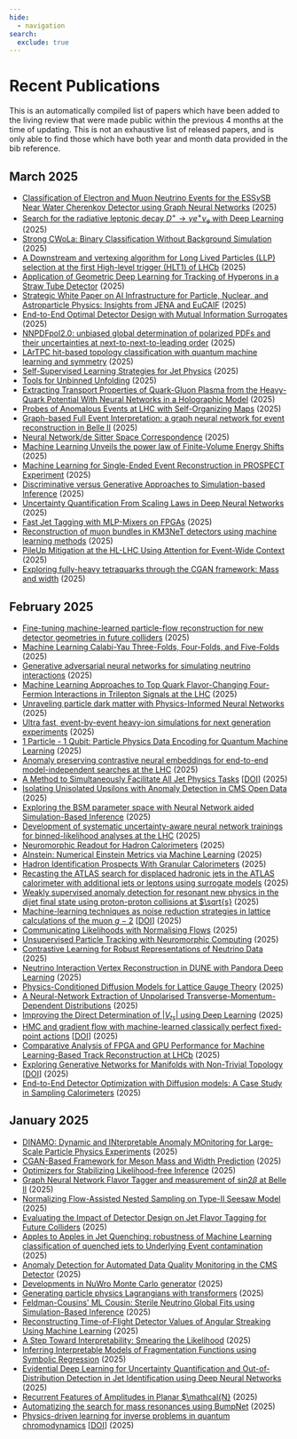 ```yaml
---
hide:
  - navigation
search:
  exclude: true
---
```


# Recent Publications

This is an automatically compiled list of papers which have been added to the living review that were made public within the previous 4 months at the time of updating. This is not an exhaustive list of released papers, and is only able to find those which have both year and month data provided in the bib reference.

## March 2025
* [Classification of Electron and Muon Neutrino Events for the ESS$\nu$SB Near Water Cherenkov Detector using Graph Neural Networks](https://arxiv.org/abs/2503.15247) (2025)
* [Search for the radiative leptonic decay $D^+\to\gamma e^+\nu_e$ with Deep Learning](https://arxiv.org/abs/2503.16070) (2025)
* [Strong CWoLa: Binary Classification Without Background Simulation](https://arxiv.org/abs/2503.14876) (2025)
* [A Downstream and vertexing algorithm for Long Lived Particles (LLP) selection at the first High-level trigger (HLT1) of LHCb](https://arxiv.org/abs/2503.13092) (2025)
* [Application of Geometric Deep Learning for Tracking of Hyperons in a Straw Tube Detector](https://arxiv.org/abs/2503.14305) (2025)
* [Strategic White Paper on AI Infrastructure for Particle, Nuclear, and Astroparticle Physics: Insights from JENA and EuCAIF](https://arxiv.org/abs/2503.14192) (2025)
* [End-to-End Optimal Detector Design with Mutual Information Surrogates](https://arxiv.org/abs/2503.14342) (2025)
* [NNPDFpol2.0: unbiased global determination of polarized PDFs and their uncertainties at next-to-next-to-leading order](https://arxiv.org/abs/2503.11814) (2025)
* [LArTPC hit-based topology classification with quantum machine learning and symmetry](https://arxiv.org/abs/2503.12655) (2025)
* [Self-Supervised Learning Strategies for Jet Physics](https://arxiv.org/abs/2503.11632) (2025)
* [Tools for Unbinned Unfolding](https://arxiv.org/abs/2503.09720) (2025)
* [Extracting Transport Properties of Quark-Gluon Plasma from the Heavy-Quark Potential With Neural Networks in a Holographic Model](https://arxiv.org/abs/2503.10213) (2025)
* [Probes of Anomalous Events at LHC with Self-Organizing Maps](https://arxiv.org/abs/2503.09247) (2025)
* [Graph-based Full Event Interpretation: a graph neural network for event reconstruction in Belle II](https://arxiv.org/abs/2503.09401) (2025)
* [Neural Network/de Sitter Space Correspondence](https://arxiv.org/abs/2503.08827) (2025)
* [Machine Learning Unveils the power law of Finite-Volume Energy Shifts](https://arxiv.org/abs/2503.06496) (2025)
* [Machine Learning for Single-Ended Event Reconstruction in PROSPECT Experiment](https://arxiv.org/abs/2503.06727) (2025)
* [Discriminative versus Generative Approaches to Simulation-based Inference](https://arxiv.org/abs/2503.07962) (2025)
* [Uncertainty Quantification From Scaling Laws in Deep Neural Networks](https://arxiv.org/abs/2503.05938) (2025)
* [Fast Jet Tagging with MLP-Mixers on FPGAs](https://arxiv.org/abs/2503.03103) (2025)
* [Reconstruction of muon bundles in KM3NeT detectors using machine learning methods](https://arxiv.org/abs/2503.01433) (2025)
* [PileUp Mitigation at the HL-LHC Using Attention for Event-Wide Context](https://arxiv.org/abs/2503.02860) (2025)
* [Exploring fully-heavy tetraquarks through the CGAN framework: Mass and width](https://arxiv.org/abs/2503.00993) (2025)

## February 2025
* [Fine-tuning machine-learned particle-flow reconstruction for new detector geometries in future colliders](https://arxiv.org/abs/2503.00131) (2025)
* [Machine Learning Calabi-Yau Three-Folds, Four-Folds, and Five-Folds](https://arxiv.org/abs/2503.00139) (2025)
* [Generative adversarial neural networks for simulating neutrino interactions](https://arxiv.org/abs/2502.20244) (2025)
* [Machine Learning Approaches to Top Quark Flavor-Changing Four-Fermion Interactions in Trilepton Signals at the LHC](https://arxiv.org/abs/2502.18667) (2025)
* [Unraveling particle dark matter with Physics-Informed Neural Networks](https://arxiv.org/abs/2502.17597) (2025)
* [Ultra fast, event-by-event heavy-ion simulations for next generation experiments](https://arxiv.org/abs/2502.16330) (2025)
* [1 Particle - 1 Qubit: Particle Physics Data Encoding for Quantum Machine Learning](https://arxiv.org/abs/2502.17301) (2025)
* [Anomaly preserving contrastive neural embeddings for end-to-end model-independent searches at the LHC](https://arxiv.org/abs/2502.15926) (2025)
* [A Method to Simultaneously Facilitate All Jet Physics Tasks](https://arxiv.org/abs/2502.14652) [[DOI](https://doi.org/10.1103/PhysRevD.111.054015)] (2025)
* [Isolating Unisolated Upsilons with Anomaly Detection in CMS Open Data](https://arxiv.org/abs/2502.14036) (2025)
* [Exploring the BSM parameter space with Neural Network aided Simulation-Based Inference](https://arxiv.org/abs/2502.11928) (2025)
* [Development of systematic uncertainty-aware neural network trainings for binned-likelihood analyses at the LHC](https://arxiv.org/abs/2502.13047) (2025)
* [Neuromorphic Readout for Hadron Calorimeters](https://arxiv.org/abs/2502.12693) (2025)
* [AInstein: Numerical Einstein Metrics via Machine Learning](https://arxiv.org/abs/2502.13043) (2025)
* [Hadron Identification Prospects With Granular Calorimeters](https://arxiv.org/abs/2502.10817) (2025)
* [Recasting the ATLAS search for displaced hadronic jets in the ATLAS calorimeter with additional jets or leptons using surrogate models](https://arxiv.org/abs/2502.10231) (2025)
* [Weakly supervised anomaly detection for resonant new physics in the dijet final state using proton-proton collisions at $\sqrt{s}](https://arxiv.org/abs/2502.09770) (2025)
* [Machine-learning techniques as noise reduction strategies in lattice calculations of the muon $g-2$](https://arxiv.org/abs/2502.10237) [[DOI](https://doi.org/10.22323/1.466.0270)] (2025)
* [Communicating Likelihoods with Normalising Flows](https://arxiv.org/abs/2502.09494) (2025)
* [Unsupervised Particle Tracking with Neuromorphic Computing](https://arxiv.org/abs/2502.06771) (2025)
* [Contrastive Learning for Robust Representations of Neutrino Data](https://arxiv.org/abs/2502.07724) (2025)
* [Neutrino Interaction Vertex Reconstruction in DUNE with Pandora Deep Learning](https://arxiv.org/abs/2502.06637) (2025)
* [Physics-Conditioned Diffusion Models for Lattice Gauge Theory](https://arxiv.org/abs/2502.05504) (2025)
* [A Neural-Network Extraction of Unpolarised Transverse-Momentum-Dependent Distributions](https://arxiv.org/abs/2502.04166) (2025)
* [Improving the Direct Determination of $|V_{ts}|$ using Deep Learning](https://arxiv.org/abs/2502.02918) (2025)
* [HMC and gradient flow with machine-learned classically perfect fixed-point actions](https://arxiv.org/abs/2502.03315) [[DOI](https://doi.org/10.22323/1.466.0466)] (2025)
* [Comparative Analysis of FPGA and GPU Performance for Machine Learning-Based Track Reconstruction at LHCb](https://arxiv.org/abs/2502.02304) (2025)
* [Exploring Generative Networks for Manifolds with Non-Trivial Topology](https://arxiv.org/abs/2502.02127) [[DOI](https://doi.org/10.22323/1.466.0042)] (2025)
* [End-to-End Detector Optimization with Diffusion models: A Case Study in Sampling Calorimeters](https://arxiv.org/abs/2502.02152) (2025)

## January 2025
* [DINAMO: Dynamic and INterpretable Anomaly MOnitoring for Large-Scale Particle Physics Experiments](https://arxiv.org/abs/2501.19237) (2025)
* [CGAN-Based Framework for Meson Mass and Width Prediction](https://arxiv.org/abs/2501.18562) (2025)
* [Optimizers for Stabilizing Likelihood-free Inference](https://arxiv.org/abs/2501.18419) (2025)
* [Graph Neural Network Flavor Tagger and measurement of $\mathrm{sin}2\beta$ at Belle II](https://arxiv.org/abs/2501.17631) (2025)
* [Normalizing Flow-Assisted Nested Sampling on Type-II Seesaw Model](https://arxiv.org/abs/2501.16432) (2025)
* [Evaluating the Impact of Detector Design on Jet Flavor Tagging for Future Colliders](https://arxiv.org/abs/2501.16584) (2025)
* [Apples to Apples in Jet Quenching: robustness of Machine Learning classification of quenched jets to Underlying Event contamination](https://arxiv.org/abs/2501.14015) (2025)
* [Anomaly Detection for Automated Data Quality Monitoring in the CMS Detector](https://arxiv.org/abs/2501.13789) (2025)
* [Developments in NuWro Monte Carlo generator](https://arxiv.org/abs/2501.11470) (2025)
* [Generating particle physics Lagrangians with transformers](https://arxiv.org/abs/2501.09729) (2025)
* [Feldman-Cousins' ML Cousin: Sterile Neutrino Global Fits using Simulation-Based Inference](https://arxiv.org/abs/2501.08988) (2025)
* [Reconstructing Time-of-Flight Detector Values of Angular Streaking Using Machine Learning](https://arxiv.org/abs/2501.08966) (2025)
* [A Step Toward Interpretability: Smearing the Likelihood](https://arxiv.org/abs/2501.07643) (2025)
* [Inferring Interpretable Models of Fragmentation Functions using Symbolic Regression](https://arxiv.org/abs/2501.07123) (2025)
* [Evidential Deep Learning for Uncertainty Quantification and Out-of-Distribution Detection in Jet Identification using Deep Neural Networks](https://arxiv.org/abs/2501.05656) (2025)
* [Recurrent Features of Amplitudes in Planar $\mathcal{N}](https://arxiv.org/abs/2501.05743) (2025)
* [Automatizing the search for mass resonances using BumpNet](https://arxiv.org/abs/2501.05603) (2025)
* [Physics-driven learning for inverse problems in quantum chromodynamics](https://arxiv.org/abs/2501.05580) [[DOI](https://doi.org/10.1038/s42254-024-00798-x)] (2025)

